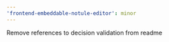 ```yaml
---
'frontend-embeddable-notule-editor': minor
---
```


Remove references to decision validation from readme
